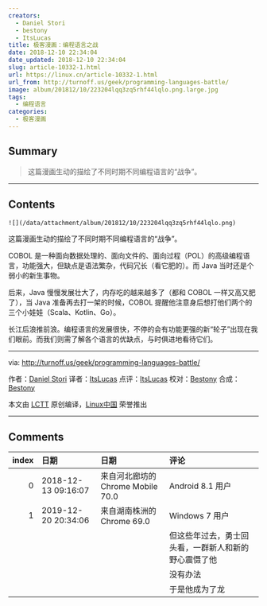 ```yaml
---
creators:
  - Daniel Stori
  - bestony
  - ItsLucas
title: 极客漫画：编程语言之战
date: 2018-12-10 22:34:04
date_updated: 2018-12-10 22:34:04
slug: article-10332-1.html
url: https://linux.cn/article-10332-1.html
url_from: http://turnoff.us/geek/programming-languages-battle/
image: album/201812/10/223204lqq3zq5rhf44lqlo.png.large.jpg
tags:
  - 编程语言
categories:
  - 极客漫画
---
```


## Summary

> 这篇漫画生动的描绘了不同时期不同编程语言的“战争”。

***

<!-- more -->

## Contents

`![](/data/attachment/album/201812/10/223204lqq3zq5rhf44lqlo.png)`

这篇漫画生动的描绘了不同时期不同编程语言的“战争”。

COBOL 是一种面向数据处理的、面向文件的、面向过程（POL）的高级编程语言，功能强大，但缺点是语法繁杂，代码冗长（看它肥的）。而 Java 当时还是个弱小的新生事物。

后来，Java 慢慢发展壮大了，内存吃的越来越多了（都和 COBOL 一样又高又肥了），当 Java 准备再去打一架的时候，COBOL 提醒他注意身后想打他们两个的三个小娃娃（Scala、Kotlin、Go）。

长江后浪推前浪。编程语言的发展很快，不停的会有功能更强的新“轮子”出现在我们眼前。而我们则需了解各个语言的优缺点，与时俱进地看待它们。

---

via: <http://turnoff.us/geek/programming-languages-battle/>

作者：[Daniel Stori](http://turnoff.us/about/) 译者：[ItsLucas](https://github.com/ItsLucas) 点评：[ItsLucas](https://github.com/ItsLucas) 校对：[Bestony](https://github.com/bestony) 合成：[Bestony](https://github.com/bestony)

本文由 [LCTT](https://github.com/LCTT/TranslateProject) 原创编译，[Linux中国](https://linux.cn/) 荣誉推出

***

## Comments

|   index | 日期                | 日期                                               | 评论                                                                                 |
|--------:|:--------------------|:---------------------------------------------------|:-------------------------------------------------------------------------------------|
|       0 | 2018-12-13 09:16:07 | 来自河北廊坊的 Chrome Mobile 70.0|Android 8.1 用户 | ItsLucas dalao（x                                          |
|       1 | 2019-12-20 20:34:06 | 来自湖南株洲的 Chrome 69.0|Windows 7 用户          | 勇士为了屠龙而把自己锻炼的和龙一样强大，<br />             |
|         |                     |                                                    | 但这些年过去，勇士回头看，一群新人和新的野心震慑了他<br />                           |
|         |                     |                                                    | 没有办法<br />                       |
|         |                     |                                                    | 于是他成为了龙                                                    |
